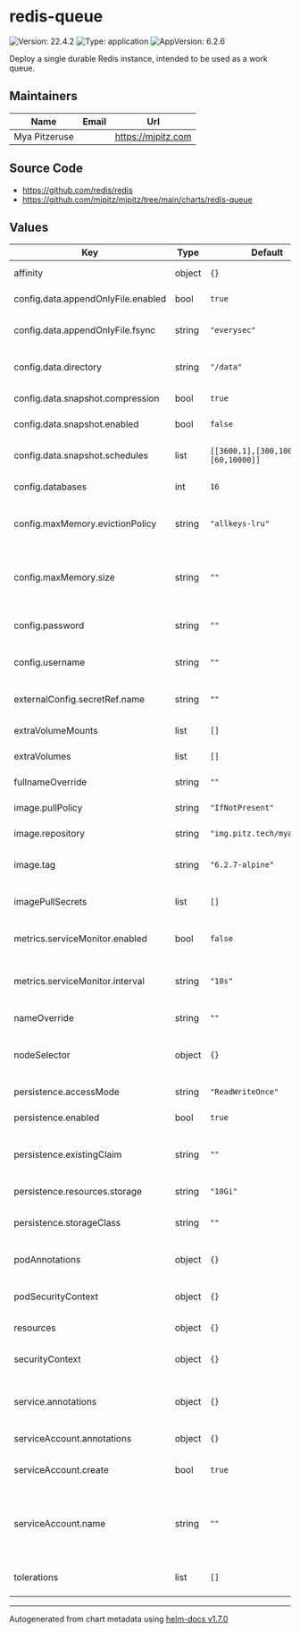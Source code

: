 # redis-queue

![Version: 22.4.2](https://img.shields.io/badge/Version-22.4.2-informational?style=flat-square) ![Type: application](https://img.shields.io/badge/Type-application-informational?style=flat-square) ![AppVersion: 6.2.6](https://img.shields.io/badge/AppVersion-6.2.6-informational?style=flat-square)

Deploy a single durable Redis instance, intended to be used as a work queue.

## Maintainers

| Name          | Email | Url                |
| ------------- | ----- | ------------------ |
| Mya Pitzeruse |       | https://mjpitz.com |

## Source Code

- <https://github.com/redis/redis>
- <https://github.com/mjpitz/mjpitz/tree/main/charts/redis-queue>

## Values

| Key                                | Type   | Default                           | Description                                                                                                             |
| ---------------------------------- | ------ | --------------------------------- | ----------------------------------------------------------------------------------------------------------------------- |
| affinity                           | object | `{}`                              | Specify affinity rules for the pods.                                                                                    |
| config.data.appendOnlyFile.enabled | bool   | `true`                            | Whether to enable an append-only file.                                                                                  |
| config.data.appendOnlyFile.fsync   | string | `"everysec"`                      | When fsyncs should occur when using an append-only file.                                                                |
| config.data.directory              | string | `"/data"`                         | Where the append-only file and snapshots should be stored.                                                              |
| config.data.snapshot.compression   | bool   | `true`                            | Compress the snapshot.                                                                                                  |
| config.data.snapshot.enabled       | bool   | `false`                           | Whether to enable snapshots.                                                                                            |
| config.data.snapshot.schedules     | list   | `[[3600,1],[300,100],[60,10000]]` | When to take a snapshot. [ seconds, key changes ]                                                                       |
| config.databases                   | int    | `16`                              | How many databases to make available.                                                                                   |
| config.maxMemory.evictionPolicy    | string | `"allkeys-lru"`                   | The eviction policy to use when the maximum memory is reached or exceeded.                                              |
| config.maxMemory.size              | string | `""`                              | The number of bytes representing the maximum amount of memory that can be consumed.                                     |
| config.password                    | string | `""`                              | Specify the password used for authentication.                                                                           |
| config.username                    | string | `""`                              | Specify the username used for authentication.                                                                           |
| externalConfig.secretRef.name      | string | `""`                              | Specify the name of the secret containing the raw configuration.                                                        |
| extraVolumeMounts                  | list   | `[]`                              | Add additional volume mounts to the pod.                                                                                |
| extraVolumes                       | list   | `[]`                              | Add additional volumes to the pod.                                                                                      |
| fullnameOverride                   | string | `""`                              | Override the full name of the release.                                                                                  |
| image.pullPolicy                   | string | `"IfNotPresent"`                  | The pull policy to use for the image.                                                                                   |
| image.repository                   | string | `"img.pitz.tech/mya/redis"`       | The repository hosting the redis image.                                                                                 |
| image.tag                          | string | `"6.2.7-alpine"`                  | Overrides the image tag whose default is the chart appVersion.                                                          |
| imagePullSecrets                   | list   | `[]`                              | Specify the secret containing the registry credentials.                                                                 |
| metrics.serviceMonitor.enabled     | bool   | `false`                           | Add a Prometheus ServiceMonitor that scrapes the service.                                                               |
| metrics.serviceMonitor.interval    | string | `"10s"`                           | How frequently prometheus should pull metrics from your service.                                                        |
| nameOverride                       | string | `""`                              | Override the name of the release.                                                                                       |
| nodeSelector                       | object | `{}`                              | Specify the node selector used to control which nodes pods are deployed to.                                             |
| persistence.accessMode             | string | `"ReadWriteOnce"`                 | Configure the access mode of the volume.                                                                                |
| persistence.enabled                | bool   | `true`                            | Enable persistence for this deployment.                                                                                 |
| persistence.existingClaim          | string | `""`                              | Specify the name of an existing PersistentVolumeClaim to use.                                                           |
| persistence.resources.storage      | string | `"10Gi"`                          | Specify the size of the volume.                                                                                         |
| persistence.storageClass           | string | `""`                              | Specify the storage class that should provision this claim.                                                             |
| podAnnotations                     | object | `{}`                              | Annotations to add to the pod, typically used for assume roles.                                                         |
| podSecurityContext                 | object | `{}`                              | Specify the security context for the entire pod.                                                                        |
| resources                          | object | `{}`                              | Specify the resources for the pod.                                                                                      |
| securityContext                    | object | `{}`                              | Specify the security context for the `redis-queue` container.                                                           |
| service.annotations                | object | `{}`                              | Annotations to add to the service, typically used for ingress control.                                                  |
| serviceAccount.annotations         | object | `{}`                              | Annotations to add to the service account.                                                                              |
| serviceAccount.create              | bool   | `true`                            | Specifies whether a service account should be created.                                                                  |
| serviceAccount.name                | string | `""`                              | The name of the service account to use. If not set and create is true, a name is generated using the fullname template. |
| tolerations                        | list   | `[]`                              | Specify taints that the pods are willing to tolerate.                                                                   |

---

Autogenerated from chart metadata using [helm-docs v1.7.0](https://github.com/norwoodj/helm-docs/releases/v1.7.0)
